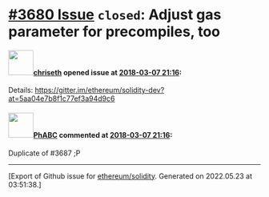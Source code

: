 # [\#3680 Issue](https://github.com/ethereum/solidity/issues/3680) `closed`: Adjust gas parameter for precompiles, too

#### <img src="https://avatars.githubusercontent.com/u/9073706?v=4" width="50">[chriseth](https://github.com/chriseth) opened issue at [2018-03-07 21:16](https://github.com/ethereum/solidity/issues/3680):

Details: https://gitter.im/ethereum/solidity-dev?at=5aa04e7b8f1c77ef3a94d9c6

#### <img src="https://avatars.githubusercontent.com/u/9306422?u=1ee0832782f26ad5ac8b39a4b47d37893098a2af&v=4" width="50">[PhABC](https://github.com/PhABC) commented at [2018-03-07 21:16](https://github.com/ethereum/solidity/issues/3680#issuecomment-371473757):

Duplicate of #3687 ;P


-------------------------------------------------------------------------------



[Export of Github issue for [ethereum/solidity](https://github.com/ethereum/solidity). Generated on 2022.05.23 at 03:51:38.]
